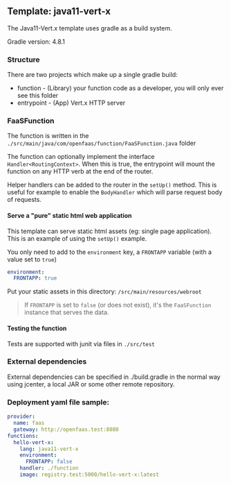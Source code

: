 ## Template: java11-vert-x

The Java11-Vert.x template uses gradle as a build system.

Gradle version: 4.8.1

### Structure

There are two projects which make up a single gradle build:

- function - (Library) your function code as a developer, you will only ever see this folder
- entrypoint - (App) Vert.x HTTP server

### FaaSFunction

The function is written in the `./src/main/java/com/openfaas/function/FaaSFunction.java` folder

The function can optionally implement the interface `Handler<RoutingContext>`. When this is true, the entrypoint will mount the function on any HTTP verb at the end of the router.

Helper handlers can be added to the router in the `setUp()` method. This is useful for example to enable the `BodyHandler` which will parse request body of requests.

#### Serve a "pure" static html web application

This template can serve static html assets (eg: single page application). This is an example of using the `setUp()` example.

You only need to add to the `environment` key, a `FRONTAPP` variable (with a value set to `true`)

```yaml
environment:
  FRONTAPP: true
```

Put your static assets in this directory: `/src/main/resources/webroot`

> If `FRONTAPP` is set to `false` (or does not exist), it's the `FaaSFunction` instance that serves the data.

#### Testing the function

Tests are supported with junit via files in `./src/test`

### External dependencies

External dependencies can be specified in ./build.gradle in the normal way using jcenter, a local JAR or some other remote repository.

### Deployment yaml file sample:

```yaml
provider:
  name: faas
  gateway: http://openfaas.test:8080
functions:
  hello-vert-x:
    lang: java11-vert-x
    environment:
      FRONTAPP: false
    handler: ./function
    image: registry.test:5000/hello-vert-x:latest
```


